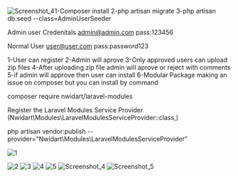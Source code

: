 ![Screenshot_4](https://github.com/AsimJaved706/AddonManagement/assets/95396483/97402486-1f56-4a16-9ea0-346070b1a0d6)1-Composer install
2-php artisan migrate
3-php artisan db:seed --class=AdminUserSeeder

Admin user Credenitals 
admin@admin.com
pass:123456

Normal User
user@user.com
pass:password123

1-User can register
2-Admin will aprove
3-Only approved users can upload zip files
4-After uploading zip file admin will aprove or reject with comments
5-if admin will approve then user can install
6-Modular Package making an issue on composer but you can install by command

composer require nwidart/laravel-modules

Register the Laravel Modules Service Provider (Nwidart\Modules\LaravelModulesServiceProvider::class,)

php artisan vendor:publish --provider="Nwidart\Modules\LaravelModulesServiceProvider"

![1](https://github.com/AsimJaved706/AddonManagement/assets/95396483/076024d8-a949-4a44-8a8b-a710e338ac4c)


![2](https://github.com/AsimJaved706/AddonManagement/assets/95396483/b402e72f-e715-4f1e-ae70-23af39ddf623)
![3](https://github.com/AsimJaved706/AddonManagement/assets/95396483/7990b0d9-5c13-4708-9540-91c512a1a02f)
![4](https://github.com/AsimJaved706/AddonManagement/assets/95396483/873db3fc-8ac9-42fc-8b99-2264eeec68a3)
![5](https://github.com/AsimJaved706/AddonManagement/assets/95396483/0a52a534-4bc7-4abd-9f68-a0c7160d823f)
![Screenshot_4](https://github.com/AsimJaved706/AddonManagement/assets/95396483/2decb791-faa1-40ed-9a57-a5dafdade60f)
![Screenshot_5](https://github.com/AsimJaved706/AddonManagement/assets/95396483/0ea92278-9c45-4794-a69c-bff027b0832a)

